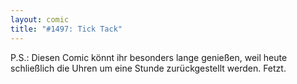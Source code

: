 ```yaml
---
layout: comic
title: "#1497: Tick Tack"
---
```


P.S.:
Diesen Comic könnt ihr besonders lange genießen, weil heute schließlich die Uhren um eine Stunde zurückgestellt werden. Fetzt.
